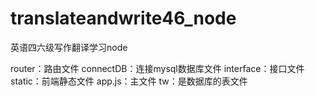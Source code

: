 # translateandwrite46_node
英语四六级写作翻译学习node

router：路由文件
connectDB：连接mysql数据库文件
interface：接口文件
static：前端静态文件
app.js：主文件
tw：是数据库的表文件
